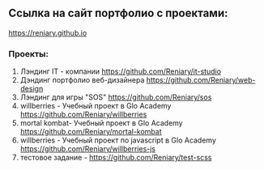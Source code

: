 ## Ссылка на сайт портфолио с проектами:
https://reniary.github.io

### Проекты:

1. Лэндинг IT - компании
https://github.com/Reniary/it-studio
2. Дэндинг портфолио веб-дизайнера
https://github.com/Reniary/web-design
3. Лэндинг для игры "SOS"
https://github.com/Reniary/sos
4. willberries - Учебный проект в Glo Academy
https://github.com/Reniary/willberries
5. mortal kombat- Учебный проект в Glo Academy
https://github.com/Reniary/mortal-kombat
6. willberries - Учебный проект по javascript в Glo Academy
https://github.com/Reniary/willberries-js
7. тестовое задание - https://github.com/Reniary/test-scss
